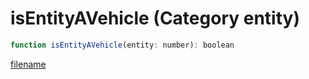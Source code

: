 # isEntityAVehicle (Category entity)

```js
function isEntityAVehicle(entity: number): boolean
```

[filename](isEntityAVehicle_m.md ':include')